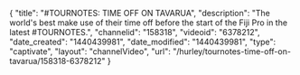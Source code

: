 {
    "title": "#TOURNOTES: TIME OFF ON TAVARUA",
    "description": "The world's best make use of their time off before the start of the Fiji Pro in the latest #TOURNOTES.",
    "channelid": "158318",
    "videoid": "6378212",
    "date_created": "1440439981",
    "date_modified": "1440439981",
    "type": "captivate",
    "layout": "channelVideo",
    "url": "\/hurley\/tournotes-time-off-on-tavarua\/158318-6378212"
}